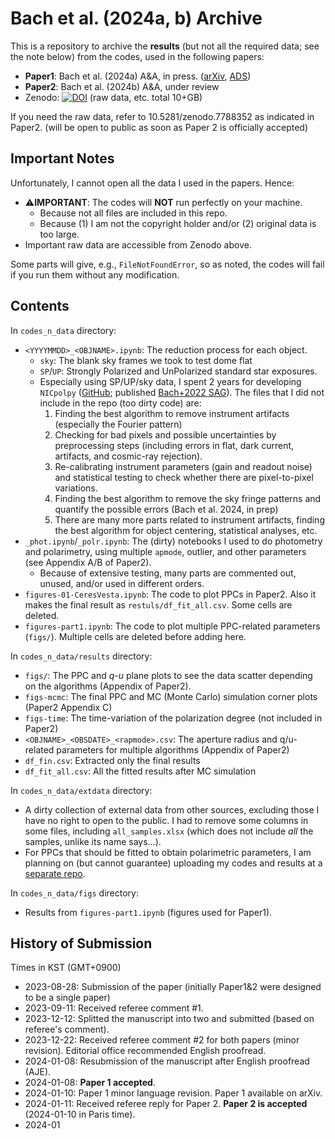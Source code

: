 # Bach et al. (2024a, b) Archive

This is a repository to archive the **results** (but not all the required data; see the note below) from the codes, used in the following papers:
* **Paper1**: Bach et al. (2024a) A&A, in press. ([arXiv](https://arxiv.org/abs/2401.04611), [ADS](https://ui.adsabs.harvard.edu/abs/2024arXiv240104611B/abstract))
* **Paper2**: Bach et al. (2024b) A&A, under review
* Zenodo: [![DOI](https://zenodo.org/badge/DOI/10.5281/zenodo.7788352.svg)](https://doi.org/10.5281/zenodo.7788352) (raw data, etc. total 10+GB)

If you need the raw data, refer to 10.5281/zenodo.7788352 as indicated in Paper2.
(will be open to public as soon as Paper 2 is officially accepted)

## Important Notes
Unfortunately, I cannot open all the data I used in the papers. Hence:

* ⚠️**IMPORTANT**: The codes will **NOT** run perfectly on your machine.
  * Because not all files are included in this repo.
  * Because (1) I am not the copyright holder and/or (2) original data is too large.
* Important raw data are accessible from Zenodo above.

Some parts will give, e.g., ``FileNotFoundError``, so as noted, the codes will fail if you run them without any modification.


## Contents

In ``codes_n_data`` directory:
* ``<YYYYMMDD>_<OBJNAME>.ipynb``: The reduction process for each object.
  * ``sky``: The blank sky frames we took to test dome flat
  * ``SP``/``UP``: Strongly Polarized and UnPolarized standard star exposures.
  * Especially using SP/UP/sky data, I spent 2 years for developing ``NICpolpy`` ([GitHub](https://github.com/ysBach/NICpolpy); published [Bach+2022 SAG](https://ui.adsabs.harvard.edu/abs/2022arXiv221214167B/abstract)). The files that I did not include in the repo (too dirty code) are:
    1. Finding the best algorithm to remove instrument artifacts (especially the Fourier pattern)
    2. Checking for bad pixels and possible uncertainties by preprocessing steps (including errors in flat, dark current, artifacts, and cosmic-ray rejection).
    3. Re-calibrating instrument parameters (gain and readout noise) and statistical testing to check whether there are pixel-to-pixel variations.
    4. Finding the best algorithm to remove the sky fringe patterns and quantify the possible errors (Bach et al. 2024, in prep)
    5. There are many more parts related to instrument artifacts, finding the best algorithm for object centering, statistical analyses, etc.
* ``_phot.ipynb``/``_polr.ipynb``: The (dirty) notebooks I used to do photometry and polarimetry, using multiple `apmode`, outlier, and other parameters (see Appendix A/B of Paper2).
  * Because of extensive testing, many parts are commented out, unused, and/or used in different orders.
* ``figures-01-CeresVesta.ipynb``: The code to plot PPCs in Paper2. Also it makes the final result as ``restuls/df_fit_all.csv``. Some cells are deleted.
* ``figures-part1.ipynb``: The code to plot multiple PPC-related parameters (``figs/``). Multiple cells are deleted before adding here.

In ``codes_n_data/results`` directory:
* ``figs/``: The PPC and $q$-$u$ plane plots to see the data scatter depending on the algorithms (Appendix of Paper2).
* ``figs-mcmc``: The final PPC and MC (Monte Carlo) simulation corner plots (Paper2 Appendix C)
* ``figs-time``: The time-variation of the polarization degree (not included in Paper2)
* ``<OBJNAME>_<OBSDATE>_<rapmode>.csv``: The aperture radius and q/u-related parameters for multiple algorithms (Appendix of Paper2)
* ``df_fin.csv``: Extracted only the final results
* ``df_fit_all.csv``: All the fitted results after MC simulation

In ``codes_n_data/extdata`` directory:
* A dirty collection of external data from other sources, excluding those I have no right to open to the public. I had to remove some columns in some files, including ``all_samples.xlsx`` (which does not include *all* the samples, unlike its name says...).
* For PPCs that should be fitted to obtain polarimetric parameters, I am planning on (but cannot guarantee) uploading my codes and results at a [separate repo](https://github.com/ysBach/ppc_fit_archive).


In ``codes_n_data/figs`` directory:
* Results from ``figures-part1.ipynb`` (figures used for Paper1).


## History of Submission
Times in KST (GMT+0900)
* 2023-08-28: Submission of the paper (initially Paper1&2 were designed to be a single paper)
* 2023-09-11: Received referee comment #1.
* 2023-12-12: Splitted the manuscript into two and submitted (based on referee's comment).
* 2023-12-22: Received referee comment #2 for both papers (minor revision). Editorial office recommended English proofread.
* 2024-01-08: Resubmission of the manuscript after English proofread (AJE).
* 2024-01-08: **Paper 1 accepted**.
* 2024-01-10: Paper 1 minor language revision. Paper 1 available on arXiv.
* 2024-01-11: Received referee reply for Paper 2. **Paper 2 is accepted** (2024-01-10 in Paris time).
* 2024-01